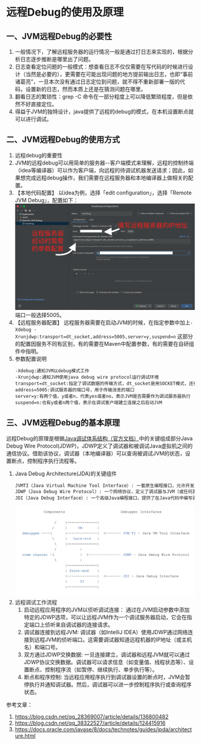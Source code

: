 # 远程Debug的使用及原理

## 一、JVM远程Debug的必要性
1. 一般情况下，了解远程服务器的运行情况一般是通过打日志来实现的，根据分析日志逐步推断是哪里出了问题。
2. 日志查看定位问题的一般模式：想查看日志不仅仅需要在写代码的时候进行设计（当然是必要的），更需要在可能出现问题的地方提前输出日志，也即“事前诸葛亮”，一旦本次没有通过日志定位到问题，就不得不重新部署一版的代码，设置新的日志，然而本质上还是在猜测问题在哪里。
3. 翻看日志的繁琐性：grep -C 命令在一部分程度上可以降低繁琐程度，但是依然不好直接定位。
4. 得益于JVM的独特设计，java提供了远程的debug的模式，在本机设置断点就可以进行调试。


## 二、JVM远程Debug的使用方式
1. 远程debug的重要性
2. JVM的远程debug可以用简单的服务器--客户端模式来理解，远程的控制终端（idea等编译器）可以作为客户端，向远程的待调试机器发送请求；因此，如果想完成远程debug操作，我们需要在远程服务器和本地编译器上做相关的配置。
3. 【本地代码配置】
   以idea为例，选择「edit configuration」，选择「Remote JVM Debug」，配置如下：
    ![远程debug本地配置](./fig/remoteDebug.png)
   端口一般选择5005。
4. 【远程服务器配置】
   远程服务器需要在启动JVM的时候，在指定参数中加上``-Xdebug -Xrunjdwp:transport=dt_socket,address=5005,server=y,suspend=n``
    这部分的配置因服务不同有区别，有的需要在Maven中配置参数，有的需要在自研组件中指明。
5. 参数配置说明
    ```txt
    -Xdebug:通知JVM以debug模式工作
    -Xrunjdwp:通知JVM使用java debug wire protocol运行调试环境
    transport=dt_socket:指定了调试数据的传输方式，dt_socket是用SOCKET模式，还有其他的Windows平台限定的dt_shmen模式
    address=5005:调试服务器的端口号，用于传输消息的端口
    server=y:有两个值，y或者n，代表yes或者no，表示JVM是否需要作为调试服务器执行
    suspend=n:也有y或者n两个值，表示在调试客户端建立连接之后启动JVM
    ```

## 三、JVM远程Debug的基本原理
远程Debug的原理是根据[Java调试体系结构（官方文档）](https://docs.oracle.com/javase/8/docs/technotes/guides/jpda/architecture.html)中的关键组成部分Java Debug Wire Protocol(JDWP)，JDWP定义了调试器和被调试Java虚拟机之间的通信协议。借助该协议，调试器（本地编译器）可以查询被调试JVM的状态，设置断点，控制程序执行流程等。 
1. Java Debug Architecture(JDA)的关键组件
    ```txt
   JVMTI（Java Virtual Machine Tool Interface）: 一套原生编程接口，允许开发工具和调试器与JVM进行交互。JVMTI支持对代码执行的深入监控和控制，例如获取信息、设置断点和单步执行。
   JDWP（Java Debug Wire Protocol）: 一个网络协议，定义了调试器与JVM（或任何其他Java应用程序）之间的通信规范。JDWP使得调试器能够独立于它们所调试的JVM运行，允许通过网络进行远程调试。
   JDI（Java Debug Interface）: 一个高级Java编程接口，提供了在Java代码中编写调试器的能力。JDI建立在JVMTI之上，为开发者提供了一个更简单、更直观的API来控制调试过程。
    ```
   ![JDA](./fig/JDA.png)
2. 远程调试工作流程
   1. 启动远程应用程序的JVM以侦听调试连接： 
   通过在JVM启动参数中添加特定的JDWP选项，可以让远程JVM作为一个调试服务器启动，它会在指定端口上侦听来自调试器的连接请求。
   2. 调试器连接到远程JVM:
   调试器（如IntelliJ IDEA）使用JDWP通过网络连接到远程JVM的侦听端口。这需要调试器知道远程机器的IP地址（或主机名）和端口号。
   3. 双方通过JDWP交换数据:
   一旦连接建立，调试器和远程JVM就可以通过JDWP协议交换数据。调试器可以请求信息（如变量值、线程状态等）、设置断点、控制程序流（如暂停、继续执行、单步执行等）。
   4. 断点和程序控制:
   当远程应用程序执行到调试器设置的断点时，JVM会暂停执行并通知调试器。然后，调试器可以进一步控制程序执行或查询程序状态。





参考文章：
1. https://blog.csdn.net/qq_28369007/article/details/136800482
2. https://blog.csdn.net/qq_38322527/article/details/124415916
3. https://docs.oracle.com/javase/8/docs/technotes/guides/jpda/architecture.html



